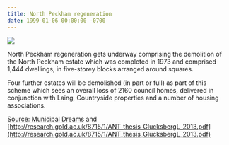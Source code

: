 ```yaml
---
title: North Peckham regeneration
date: 1999-01-06 00:00:00 -0700
---
```


![](http://35percent.org/img/northpeckhamaerial.jpg)

North Peckham regeneration gets underway comprising the demolition of the North Peckham estate which was completed in 1973 and comprised 1,444 dwellings, in five-storey blocks arranged around squares. 

Four further estates will be demolished (in part or full) as part of this scheme which sees an overall loss of 2160 council homes, delivered in conjunction with Laing, Countryside properties and a number of housing associations.

[Source: Municipal Dreams](https://municipaldreams.wordpress.com/2016/10/25/the-five-estates-peckham-part-iii/)
and [http://research.gold.ac.uk/8715/1/ANT_thesis_GlucksbergL_2013.pdf](http://research.gold.ac.uk/8715/1/ANT_thesis_GlucksbergL_2013.pdf)
